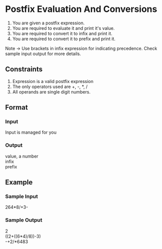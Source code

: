 # Postfix Evaluation And Conversions

1. You are given a postfix expression.
2. You are required to evaluate it and print it's value.
3. You are required to convert it to infix and print it.
4. You are required to convert it to prefix and print it.

Note -> Use brackets in infix expression for indicating precedence. Check sample input output for more details.

## Constraints
1. Expression is a valid postfix expression     
2. The only operators used are +, -, *, /   
3. All operands are single digit numbers.

## Format
### Input
Input is managed for you

### Output
value, a number     
infix   
prefix

## Example
### Sample Input

264*8/+3-

### Sample Output
2   
((2+((6*4)/8))-3)   
-+2/*6483